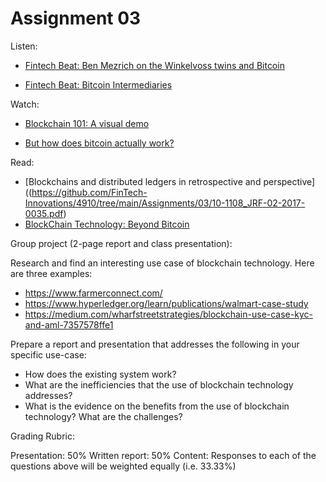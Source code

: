 # Assignment 03


Listen:

- [Fintech Beat: Ben Mezrich on the Winkelvoss twins and Bitcoin](https://podcasts.apple.com/us/podcast/fintech-beat/id1466867273?i=1000506581932)

 - [Fintech Beat: Bitcoin Intermediaries](https://podcasts.apple.com/us/podcast/fintech-beat/id1466867273?i=1000463893464)

Watch:

- [Blockchain 101: A visual demo](https://www.youtube.com/watch?v=_160oMzblY8)

- [But how does bitcoin actually work?](https://www.youtube.com/watch?v=bBC-nXj3Ng4)

Read:

- [Blockchains and distributed ledgers in retrospective and perspective]((https://github.com/FinTech-Innovations/4910/tree/main/Assignments/03/10-1108_JRF-02-2017-0035.pdf)
- [BlockChain Technology: Beyond Bitcoin](https://github.com/FinTech-Innovations/4910/tree/main/Assignments/03/AIR-2016-Blockchain.pdf)


Group project (2-page report and class presentation): 

Research and find an interesting use case of blockchain technology.  Here are three examples:

- 	https://www.farmerconnect.com/
- 	https://www.hyperledger.org/learn/publications/walmart-case-study
-  https://medium.com/wharfstreetstrategies/blockchain-use-case-kyc-and-aml-7357578ffe1

Prepare a report and presentation that addresses the following in your specific use-case:

-  How does the existing system work?
-  What are the inefficiencies that the use of blockchain technology addresses?
-  What is the evidence on the benefits from the use of blockchain technology? What are the challenges?

Grading Rubric:

Presentation: 50%
Written report: 50%
Content: Responses to each of the questions above will be weighted equally (i.e. 33.33%)
